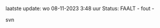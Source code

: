 laatste update: 
wo 08-11-2023  3:48   uur 
Status: FAALT - fout - 
<div class="service R">svn</div>